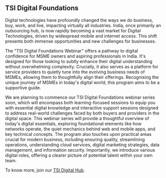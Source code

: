 ## TSI Digital Foundations

Digital technologies have profoundly changed the ways we do business, buy, work, and live, impacting virtually all industries. India, once primarily an outsourcing hub, is now rapidly becoming a vast market for Digital Technologies, driven by widespread mobile and internet access. This shift presents both immense opportunities and new challenges for businesses.

The "TSI Digital Foundations Webinar" offers a pathway to digital confidence for MSME owners and aspiring professionals in India. It's designed for those looking to subtly enhance their digital understanding without overwhelming complexity. Crucially, it also serves as a platform for service providers to quietly tune into the evolving business needs of MSMEs, allowing them to thoughtfully align their offerings. Recognising the unique journey of MSMEs in today's digital world, this program aims to be a supportive guide.

We are planning to commence our TSI Digital Foundations webinar series soon, which will encompass both learning-focused sessions to equip you with essential digital knowledge and interactive support sessions designed to address real-world challenges faced by both buyers and providers in the digital space. This webinar series will provide a thoughtful overview of today's digital essentials, exploring foundational elements like how networks operate, the quiet mechanics behind web and mobile apps, and key technical concepts. The program also touches upon practical areas crucial for modern business, including ensuring quality, streamlining operations, understanding cloud services, digital marketing strategies, data management, and information security. Importantly, we introduce various digital roles, offering a clearer picture of potential talent within your own team.

To know more, join our <a href="https://tsicoop.org">TSI Digital Hub</a>. 
